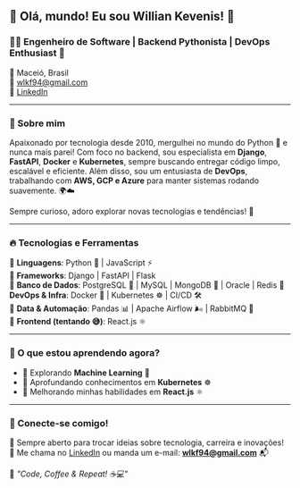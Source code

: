 ## 👋 Olá, mundo! Eu sou Willian Kevenis! 🚀

### 🧑‍💻 Engenheiro de Software | Backend Pythonista | DevOps Enthusiast 🎯

📍 Maceió, Brasil  
📧 wlkf94@gmail.com  
🔗 [LinkedIn](https://linkedin.com/in/williankevenis)  

---

### 🚀 Sobre mim

Apaixonado por tecnologia desde 2010, mergulhei no mundo do Python 🐍 e nunca mais parei! 
Com foco no backend, sou especialista em **Django**, **FastAPI**, **Docker** e **Kubernetes**, sempre buscando entregar código limpo, escalável e eficiente. 
Além disso, sou um entusiasta de **DevOps**, trabalhando com **AWS, GCP e Azure** para manter sistemas rodando suavemente. 🌍☁️

Sempre curioso, adoro explorar novas tecnologias e tendências! 🚀

---

### 🔥 Tecnologias e Ferramentas

🔹 **Linguagens**: Python 🐍 | JavaScript ⚡  
🔹 **Frameworks**: Django | FastAPI | Flask  
🔹 **Banco de Dados**: PostgreSQL 🐘 | MySQL | MongoDB 🍃 | Oracle  | Redis
🔹 **DevOps & Infra**: Docker 🐳 | Kubernetes ☸️ | CI/CD 🛠️  
🔹 **Data & Automação**: Pandas 📊 | Apache Airflow 🌬️ | RabbitMQ 🐇  
🔹 **Frontend (tentando 😅)**: React.js ⚛️


---

### 🚀 O que estou aprendendo agora?

- 📌 Explorando **Machine Learning** 🤖
- 📌 Aprofundando conhecimentos em **Kubernetes** ☸️
- 📌 Melhorando minhas habilidades em **React.js** ⚛️

---

### 🤝 Conecte-se comigo!

💬 Sempre aberto para trocar ideias sobre tecnologia, carreira e inovações!  
📩 Me chama no [LinkedIn](https://linkedin.com/in/williankevenis) ou manda um e-mail: **wlkf94@gmail.com** 📬

🚀 _"Code, Coffee & Repeat! ☕💻"_
